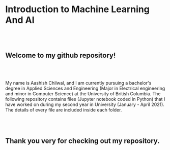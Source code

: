 # Introduction to Machine Learning And AI 
<br><br>

## Welcome to my github repository! 
<br><br>

My name is Aashish Chilwal, and I am currently pursuing a bachelor's degree in Applied Sciences and Engineering (Major in Electrical engineering and minor in Computer Science) at the University of British Columbia. The following repository contains files (Jupyter notebook coded in Python) that I have worked on during my second year in University (January - April 2021). The details of every file are included inside each folder. 

<br><br>

## Thank you very for checking out my repository.
